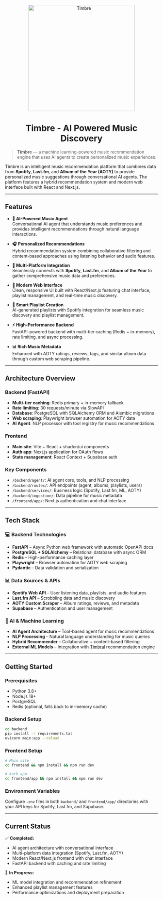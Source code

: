 <div align="center">
  <img src="https://github.com/user-attachments/assets/ff6a407e-cefa-4855-8a90-22ae328b8e95" alt="Timbre" width="350px" />
  <h1>Timbre - AI Powered Music Discovery</h1>
</div>

> **Timbre** — a machine learning-powered music recommendation engine that uses AI agents to create personalized music experiences.

Timbre is an intelligent music recommendation platform that combines data from **Spotify**, **Last.fm**, and **Album of the Year (AOTY)** to provide personalized music suggestions through conversational AI agents. The platform features a hybrid recommendation system and modern web interface built with React and Next.js.

---

## Features

- **🤖 AI-Powered Music Agent**  
  Conversational AI agent that understands music preferences and provides intelligent recommendations through natural language interactions.

- **🎧 Personalized Recommendations**  
  Hybrid recommendation system combining collaborative filtering and content-based approaches using listening behavior and audio features.

- **🔗 Multi-Platform Integration**  
  Seamlessly connects with **Spotify**, **Last.fm**, and **Album of the Year** to gather comprehensive music data and preferences.

- **📱 Modern Web Interface**  
  Clean, responsive UI built with React/Next.js featuring chat interface, playlist management, and real-time music discovery.

- **🎵 Smart Playlist Creation**  
  AI-generated playlists with Spotify integration for seamless music discovery and playlist management.

- **⚡ High-Performance Backend**  
  FastAPI-powered backend with multi-tier caching (Redis + in-memory), rate limiting, and async processing.

- **📊 Rich Music Metadata**  
  Enhanced with AOTY ratings, reviews, tags, and similar album data through custom web scraping pipeline.

---

## Architecture Overview

### Backend (FastAPI)
- **Multi-tier caching**: Redis primary + in-memory fallback
- **Rate limiting**: 30 requests/minute via SlowAPI  
- **Database**: PostgreSQL with SQLAlchemy ORM and Alembic migrations
- **Web scraping**: Playwright browser automation for AOTY data
- **AI Agent**: NLP processor with tool registry for music recommendations

### Frontend 
- **Main site**: Vite + React + shadcn/ui components
- **Auth app**: Next.js application for OAuth flows
- **State management**: React Context + Supabase auth

### Key Components
- `/backend/agent/`: AI agent core, tools, and NLP processing
- `/backend/routes/`: API endpoints (agent, albums, playlists, users)
- `/backend/services/`: Business logic (Spotify, Last.fm, ML, AOTY)
- `/backend/ingestion/`: Data pipeline for music metadata
- `/frontend/app/`: Next.js authentication and chat interface

---

## Tech Stack

### 💻 Backend Technologies

- **FastAPI** – Async Python web framework with automatic OpenAPI docs
- **PostgreSQL + SQLAlchemy** – Relational database with async ORM
- **Redis** – High-performance caching layer
- **Playwright** – Browser automation for AOTY web scraping
- **Pydantic** – Data validation and serialization

### 📊 Data Sources & APIs

- **Spotify Web API** – User listening data, playlists, and audio features
- **Last.fm API** – Scrobbling data and music discovery
- **AOTY Custom Scraper** – Album ratings, reviews, and metadata
- **Supabase** – Authentication and user management

### 🤖 AI & Machine Learning

- **AI Agent Architecture** – Tool-based agent for music recommendations
- **NLP Processing** – Natural language understanding for music queries
- **Hybrid Recommender** – Collaborative + content-based filtering
- **External ML Models** – Integration with [Timbral](https://github.com/connergroth/timbral) recommendation engine

---

## Getting Started

### Prerequisites
- Python 3.8+
- Node.js 18+
- PostgreSQL
- Redis (optional, falls back to in-memory cache)

### Backend Setup
```bash
cd backend
pip install -r requirements.txt
uvicorn main:app --reload
```

### Frontend Setup
```bash
# Main site
cd frontend && npm install && npm run dev

# Auth app  
cd frontend/app && npm install && npm run dev
```

### Environment Variables
Configure `.env` files in both `backend/` and `frontend/app/` directories with your API keys for Spotify, Last.fm, and Supabase.

---

## Current Status

✅ **Completed:**
- AI agent architecture with conversational interface
- Multi-platform data integration (Spotify, Last.fm, AOTY)
- Modern React/Next.js frontend with chat interface
- FastAPI backend with caching and rate limiting

🚧 **In Progress:**
- ML model integration and recommendation refinement
- Enhanced playlist management features
- Performance optimizations and deployment preparation
